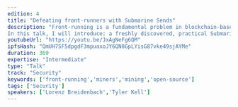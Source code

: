 ```yaml
---
edition: 4
title: "Defeating front-runners with Submarine Sends"
description: "Front-running is a fundamental problem in blockchain-based markets in which miners reorder, censor, and/or insert their own (or the highest gas bidder's) transactions to directly profit from markets running on blockchain economic mechanisms. Submarine Sends (first introduced here: http://hackingdistributed.com/2017/08/28/submarine-sends/) are a powerful general-purpose mechanism to prevent front-running on Ethereum by hiding the very existence of a transaction until it is no longer front-runnable. Unfortunately, so far no practical (in terms of gas) Submarine Send constructions were known.
In this talk, I will introduce: a freshly discovered, practical Submarine Send construction that works on the Ethereum  mainnet today.LibSubmarine, an open source project implementing it."
youtubeUrl: "https://youtu.be/JxAgNeFg6QM"
ipfsHash: "QmUH7SF5dpgdF3mpuaxoJY6QN8GpLYisG87vke49sjAYMe"
duration: 369
expertise: "Intermediate"
type: "Talk"
track: "Security"
keywords: ['front-running','miners','mining','open-source']
tags: ['Security']
speakers: ['Lorenz Breidenbach','Tyler Kell']
---
```

